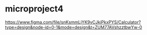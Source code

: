 # microproject4
https://www.figma.com/file/snKsmmLjYK9vCJkiPkxPYS/Calculator?type=design&node-id=0-1&mode=design&t=ZUM77AVshzztbwYw-0
